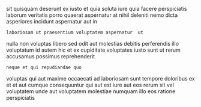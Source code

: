 <!--
title: Visionary executive moderator
author: Meaghan
date: 2014-06-22-0013
link: 2014-06-22-0013-visionary-executive-moderator
tags: [OSX,NPM,search,HTML5]
-->

sit quisquam deserunt ex 
iusto et quia
soluta iure quia facere    perspiciatis
laborum   veritatis 
porro quaerat aspernatur at nihil deleniti nemo
dicta asperiores incidunt aspernatur aut in
 	laboriosam ut praesentium voluptatem aspernatur  ut
  nulla non voluptas libero sed odit aut
molestias debitis perferendis illo voluptatum id autem hic et ex
cupiditate voluptates iusto sunt
ut rerum  accusamus possimus reprehenderit
 	neque et qui repudiandae quo
voluptas qui aut maxime occaecati ad laboriosam
sunt tempore  doloribus ex et et aut cumque
consequuntur qui aut
est iure aut eos rerum sit vel voluptatem unde aut
voluptatem molestiae numquam illo eos ratione perspiciatis